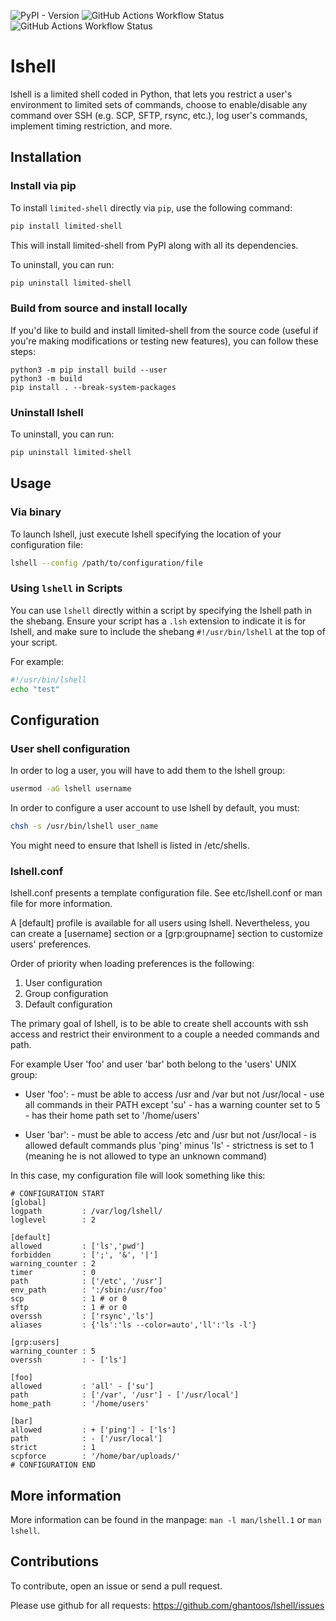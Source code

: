 ![PyPI - Version](https://img.shields.io/pypi/v/limited-shell?link=https%3A%2F%2Fpypi.org%2Fproject%2Flimited-shell%2F)
![GitHub Actions Workflow Status](https://img.shields.io/github/actions/workflow/status/ghantoos/lshell/pytest.yml?branch=master&label=pytest&link=https%3A%2F%2Fgithub.com%2Fghantoos%2Flshell%2Factions%2Fworkflows%2Fpytest.yml)
![GitHub Actions Workflow Status](https://img.shields.io/github/actions/workflow/status/ghantoos/lshell/pylint.yml?branch=master&label=pylint&link=https%3A%2F%2Fgithub.com%2Fghantoos%2Flshell%2Factions%2Fworkflows%2Fpylint.yml)

# lshell

lshell is a limited shell coded in Python, that lets you restrict a user's environment to limited sets of commands, choose to enable/disable any command over SSH (e.g. SCP, SFTP, rsync, etc.), log user's commands, implement timing restriction, and more.


## Installation

### Install via pip

To install `limited-shell` directly via `pip`, use the following command:

```bash
pip install limited-shell
```

This will install limited-shell from PyPI along with all its dependencies.

To uninstall, you can run:

```bash
pip uninstall limited-shell
```

### Build from source and install locally

If you'd like to build and install limited-shell from the source code (useful if you're making modifications or testing new features), you can follow these steps:

```
python3 -m pip install build --user
python3 -m build
pip install . --break-system-packages
```

### Uninstall lshell

To uninstall, you can run:

```bash
pip uninstall limited-shell
```

## Usage
### Via binary
To launch lshell, just execute lshell specifying the location of your configuration file:

```bash
lshell --config /path/to/configuration/file
```

### Using `lshell` in Scripts

You can use `lshell` directly within a script by specifying the lshell path in the shebang. Ensure your script has a `.lsh` extension to indicate it is for lshell, and make sure to include the shebang `#!/usr/bin/lshell` at the top of your script.

For example:

```bash
#!/usr/bin/lshell
echo "test"
```


## Configuration
### User shell configuration
In order to log a user, you will have to add them to the lshell group:

```bash
usermod -aG lshell username
```

In order to configure a user account to use lshell by default, you must: 

```bash
chsh -s /usr/bin/lshell user_name
```

You might need to ensure that lshell is listed in /etc/shells.

### lshell.conf

lshell.conf presents a template configuration file. See etc/lshell.conf or man file for more information.

A [default] profile is available for all users using lshell. Nevertheless,  you can create a [username] section or a [grp:groupname] section to customize users' preferences.

Order of priority when loading preferences is the following:

1. User configuration
2. Group configuration
3. Default configuration

The primary goal of lshell, is to be able to create shell accounts with ssh access and restrict their environment to a couple a needed commands and path.
 
For example User 'foo' and user 'bar' both belong to the 'users' UNIX group:

- User 'foo': 
       - must be able to access /usr and /var but not /usr/local
       - use all commands in their PATH except 'su'
       - has a warning counter set to 5
       - has their home path set to '/home/users'

- User 'bar':
       - must be able to access /etc and /usr but not /usr/local
       - is allowed default commands plus 'ping' minus 'ls'
       - strictness is set to 1 (meaning he is not allowed to type an unknown command)

In this case, my configuration file will look something like this:

    # CONFIGURATION START
    [global]
    logpath         : /var/log/lshell/
    loglevel        : 2

    [default]
    allowed         : ['ls','pwd']
    forbidden       : [';', '&', '|'] 
    warning_counter : 2
    timer           : 0
    path            : ['/etc', '/usr']
    env_path        : ':/sbin:/usr/foo'
    scp             : 1 # or 0
    sftp            : 1 # or 0
    overssh         : ['rsync','ls']
    aliases         : {'ls':'ls --color=auto','ll':'ls -l'}

    [grp:users]
    warning_counter : 5
    overssh         : - ['ls']

    [foo]
    allowed         : 'all' - ['su']
    path            : ['/var', '/usr'] - ['/usr/local']
    home_path       : '/home/users'

    [bar]
    allowed         : + ['ping'] - ['ls'] 
    path            : - ['/usr/local']
    strict          : 1
    scpforce        : '/home/bar/uploads/'
    # CONFIGURATION END

## More information

More information can be found in the manpage: `man -l man/lshell.1` or `man lshell`.


## Contributions

To contribute, open an issue or send a pull request.

Please use github for all requests: https://github.com/ghantoos/lshell/issues
